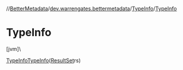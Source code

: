 //[BetterMetadata](../../../index.md)/[dev.warrengates.bettermetadata](../index.md)/[TypeInfo](index.md)/[TypeInfo](-type-info.md)

# TypeInfo

[jvm]\

[TypeInfo](index.md)[TypeInfo](-type-info.md)([ResultSet](https://docs.oracle.com/javase/8/docs/api/java/sql/ResultSet.html)rs)
